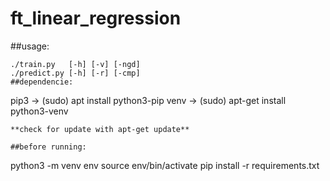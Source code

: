 # ft_linear_regression

##usage:
```
./train.py   [-h] [-v] [-ngd]
./predict.py [-h] [-r] [-cmp]
##dependencie:
```
pip3 -> (sudo) apt install python3-pip
venv -> (sudo) apt-get install python3-venv
```
**check for update with apt-get update**

##before running:
```
python3 -m venv env
source env/bin/activate
pip install -r requirements.txt
```
